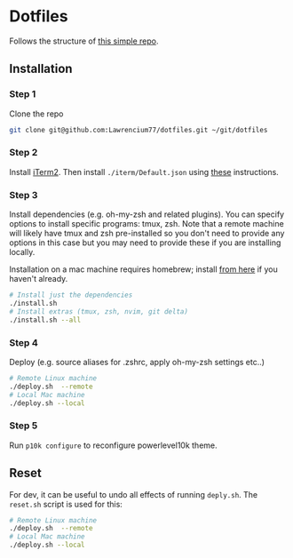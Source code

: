# Dotfiles

Follows the structure of [this simple repo](https://github.com/erees1/simple-dotfiles).

## Installation

### Step 1

Clone the repo

```bash
git clone git@github.com:Lawrencium77/dotfiles.git ~/git/dotfiles
```

### Step 2

Install [iTerm2](https://iterm2.com/). Then install `./iterm/Default.json` using [these](https://stackoverflow.com/questions/35211565/how-do-i-import-an-iterm2-profile/66923620#66923620) instructions.

### Step 3

Install dependencies (e.g. oh-my-zsh and related plugins). You can specify options to install specific programs: tmux, zsh. Note that a remote machine will likely have tmux and zsh pre-installed so you don't need to provide any options in this case but you may need to provide these if you are installing locally.

Installation on a mac machine requires homebrew; install [from here](https://brew.sh/) if you haven't already.

```bash
# Install just the dependencies
./install.sh
# Install extras (tmux, zsh, nvim, git delta)
./install.sh --all
```

### Step 4

Deploy (e.g. source aliases for .zshrc, apply oh-my-zsh settings etc..)

```bash
# Remote Linux machine
./deploy.sh  --remote
# Local Mac machine
./deploy.sh --local
```

### Step 5

Run `p10k configure` to reconfigure powerlevel10k theme.

## Reset

For dev, it can be useful to undo all effects of running `deply.sh`. The `reset.sh` script is used for this:

```bash
# Remote Linux machine
./deploy.sh  --remote
# Local Mac machine
./deploy.sh --local
```
